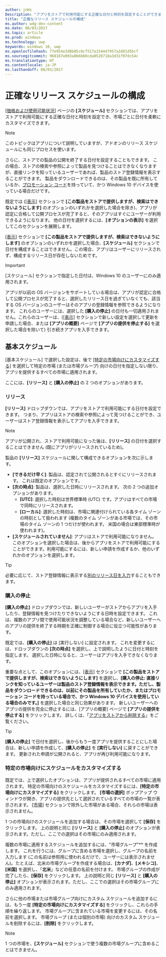 ```yaml
---
author: jnHs
Description: "アプリをストアで利用可能にする正確な日付と時刻を設定することができます。この機能を使うと、市場ごとに柔軟に日付をカスタマイズできます。"
title: "正確なリリース スケジュールの構成"
ms.author: wdg-dev-content
ms.date: 08/03/2017
ms.topic: article
ms.prod: windows
ms.technology: uwp
keywords: windows 10, uwp
ms.openlocfilehash: 77e954e3d8b85c0cf517a154447957a2d81d5bcf
ms.sourcegitcommit: 968187e803a866b60cda0528718a3d31f07dc54c
ms.translationtype: HT
ms.contentlocale: ja-JP
ms.lasthandoff: 08/03/2017
---
```

# <a name="configure-precise-release-scheduling"></a>正確なリリース スケジュールの構成

[[価格および使用可能状況]](set-app-pricing-and-availability.md) ページの **[スケジュール]** セクションでは、アプリをストアで利用可能にする正確な日付と時刻を設定でき、市場ごとに日付を柔軟にカスタマイズできます。

> [!NOTE]
> このトピックはアプリについて説明していますが、アドオンのリリース スケジュールにも同じプロセスを使います。

さらに、ストアでの製品の公開を終了する日付を設定することもできます。 この場合、ストアの検索や参照によって製品を見つけることはできなくなりますが、直接リンクを知っているユーザーであれば、製品のストア登録情報を表示することができます。 製品をダウンロードできるのは、その製品を既に所有しているか、[プロモーション コード](generate-promotional-codes.md)を持っていて、かつ Windows 10 デバイスを使っている場合だけです。

既定では ([[表示]](set-app-pricing-and-availability.md#visibility) セクションで **[この製品をストアで提供しますが、検索はできないようにします]** のオプションのいずれかを選択した場合を除き)、アプリが認定に合格して公開プロセスが完了すると、そのアプリはすぐにユーザーが利用できるようになります。 他の日付を選択するには、**[オプションの表示]** を選択してこのセクションを展開します。

[[表示]](set-app-pricing-and-availability.md#visibility) セクションで **[この製品をストアで提供しますが、検索はできないようにします]** のオプションのいずれかを選択した場合、**[スケジュール]** セクションで日付を構成することはできません。この場合、アプリはユーザーにリリースされず、構成するリリース日が存在しないためです。

> [!IMPORTANT]
> [スケジュール] セクションで指定した日付は、Windows 10 のユーザーにのみ適用されます。
>
>アプリが以前の OS バージョンをサポートしている場合は、アプリが認定に合格して公開プロセスが完了すると、選択したリリース日を過ぎていなくても、該当する OS バージョンのユーザーはそのアプリの登録情報を参照できるようになります。 これらのユーザーには、選択した **[購入の停止]** の日付も一切適用されません。これらのユーザーは、([[表示]](set-app-pricing-and-availability.md#visibility) セクションで新しい設定を選択して更新を申請した場合、または **[アプリの概要]** ページで **[アプリの提供を停止する]** を選択した場合を除いて) 引き続きアプリを入手できます。


## <a name="base-schedule"></a>基本スケジュール

[基本スケジュール] で選択した設定は、後で [[特定の市場向けにカスタマイズする]](#customize-the-schedule-for-specific-markets) を選択して特定の市場 (または市場グループ) 向けの日付を指定しない限り、アプリを提供するすべての市場に適用されます。

ここには、**[リリース]** と **[購入の停止]** の 2 つのオプションがあります。 

### <a name="release"></a>リリース

**[リリース]** ドロップダウンでは、アプリをストアで利用可能にする日付を設定できます。 つまり、アプリはストアの検索や参照によって見つけることができ、ユーザーはストア登録情報を表示してアプリを入手できます。

>[!NOTE]
> アプリが公開され、ストアで利用可能になった後は、**[リリース]** の日付を選択することはできません (既にアプリがリリースされているため)。

製品の **[リリース]** スケジュールに関して構成できるオプションを次に示します。
- **[できるだけ早く]**: 製品は、認定されて公開されるとすぐにリリースされます。 これは既定のオプションです。
- **[次の時点]**: 製品は、選択した日時にリリースされます。 次の 2 つの追加オプションがあります。
   - **[UTC]**: 選択した時刻は世界標準時 (UTC) です。アプリはすべての市場で同時にリリースされます。
   - **[ローカル]**: 選択した時刻は、市場に関連付けられている各タイム ゾーンの時刻として扱われます  (複数のタイム ゾーンがある市場では、その市場のタイム ゾーンの 1 つだけが使われます。 米国の場合は東部標準時が使われます)。
- **[スケジュールされていません]**: アプリはストアで利用可能になりません。 このオプションを選択した場合は、後からアプリをストアで利用可能にすることができます。利用可能にするには、新しい申請を作成するか、他のいずれかのオプションを選択します。

> [!TIP]
> 必要に応じて、ストア登録情報に表示する[別のリリース日を入力](set-app-pricing-and-availability.md#display-release-date)することもできます。 

### <a name="stop-acquisition"></a>購入の停止

**[購入の停止]** ドロップダウンでは、新しいユーザーがストアからアプリを入手したり、登録情報を見つけたりできないようにする日時を設定できます。 これは、複数のアプリ間で使用可能状況を調整している場合など、新しいユーザーへのアプリの提供を終了する時期を正確に制御する場合に役立つ可能性があります。

既定では、**[購入の停止]** は [実行しない] に設定されます。 これを変更するには、ドロップダウンの **[次の時点]** を選択し、上で説明したように日付と時刻を指定します。 選択した日時になると、ユーザーはアプリを入手できなくなります。

重要な点として、このオプションには、[[表示]](set-app-pricing-and-availability.md#visibility) セクションで **[この製品をストアで提供しますが、検索はできないようにします]** を選択し、**[購入の停止: 直接リンクを知っているユーザーは製品のストア登録情報を表示できます。ただし、製品をダウンロードできるのは、以前にその製品を所有していたか、またはプロモーション コードを持っている場合で、かつ Windows 10 デバイスを使用している場合のみです。]** を選択した場合と同じ効果があります。 新しいユーザーへのアプリの提供を完全に停止するには、[アプリの概要] ページで **[アプリの提供を停止する]** をクリックします。 詳しくは、「[アプリをストアから削除する](guidance-for-app-package-management.md#removing-an-app-from-the-store)」をご覧ください。

> [!TIP]
> **[購入の停止]** で日付を選択し、後からもう一度アプリを提供することにした場合は、新しい申請を作成して、**[購入の停止]** を **[実行しない]** に戻すことができます。 更新された申請が公開されると、アプリが再び利用可能になります。

### <a name="customize-the-schedule-for-specific-markets"></a>特定の市場向けにスケジュールをカスタマイズする 

既定では、上で選択したオプションは、アプリが提供されるすべての市場に適用されます。 特定の市場向けのスケジュールをカスタマイズするには、**[特定の市場向けにカスタマイズする]** をクリックします。 **[市場の選択]** ポップアップ ウィンドウが開き、アプリの提供先として選択されているすべての市場の一覧が表示されます。 [[市場]](define-pricing-and-market-selection.md) セクションで除外した市場がある場合、それらの市場は表示されません。 

1 つの市場向けのスケジュールを追加する場合は、その市場を選択して **[保存]** をクリックします。 上の説明と同じ **[リリース]** と **[購入の停止]** のオプションが表示されます。ただし、ここでの選択はその市場にのみ適用されます。

複数の市場に適用するスケジュールを追加するには、"市場グループ"** を作成します。 これを行うには、グループに含める市場を選択し、グループの名前を入力します  (この名前は参照用に使われるだけで、ユーザーには表示されません)。たとえば、北米の市場グループを作成する場合は、**[カナダ]**、**[メキシコ]**、**[米国]** を選択し、「**北米**」などの任意の名前を付けます。 市場グループの作成が完了したら、**[保存]** をクリックします。 上の説明と同じ **[リリース]** と **[購入の停止]** オプションが表示されます。ただし、ここでの選択はその市場グループにのみ適用されます。

さらに他の市場または市場グループ向けにカスタム スケジュールを追加するには、もう一度 **[特定の市場向けにカスタマイズする]** をクリックし、これらの手順を繰り返します。 市場グループに含まれている市場を変更するには、その名前を選択します。 市場グループ (または個別の市場) 向けのカスタム スケジュールを削除するには、**[削除]** をクリックします。

> [!NOTE]
> 1 つの市場を、**[スケジュール]** セクションで使う複数の市場グループに含めることはできません。 










